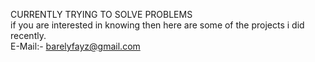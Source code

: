 CURRENTLY TRYING TO SOLVE PROBLEMS 
<br>if you are interested in knowing then here are some of the projects i did recently.
<br>
E-Mail:- barelyfayz@gmail.com 




